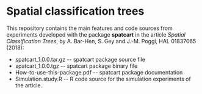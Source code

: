 # Spatial classification trees

This repository contains the main features and code sources from experiments developed with the package **spatcart** in the article *Spatial Classification Trees*, by A. Bar-Hen, S. Gey and J.-M. Poggi, HAL 01837065 (2018):

* spatcart_1.0.0.tar.gz -- spatcart package source file
* spatcart_1.0.0.tgz -- spatcart package binary file
* How-to-use-this-package.pdf -- spatcart package documentation
* Simulation.study.R -- R code source for the simulation experiments of the article.
